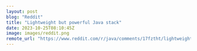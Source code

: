 ```yaml
---
layout: post
blog: "Reddit"
title: "Lightweight but powerful Java stack"
date: 2023-10-25T08:10:45Z
image: images/reddit.png
remote_url: "https://www.reddit.com/r/java/comments/17fztht/lightweight_but_powerful_java_stack/"
---
```

